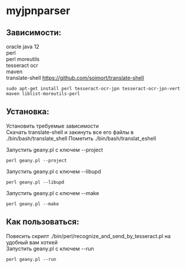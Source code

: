 # myjpnparser  
  
## Зависимости:  
  
oracle java 12  
perl  
perl moreutils  
tesseract ocr  
maven  
translate-shell https://github.com/soimort/translate-shell  
  
`sudo apt-get install perl tesseract-ocr-jpn tesseract-ocr-jpn-vert maven liblist-moreutils-perl`
  
  
## Установка:  

Установить требуемые зависимости  
Скачать translate-shell и закинуть все его файлы в ./bin/bash/translate_shell
Пометить ./bin/bash/translat_eshell

Запустить geany.pl c ключем --project  
  
`perl geany.pl --project`  

Запустить geany.pl c ключем --libupd  
  
`perl geany.pl --libupd`  
  

Запустить geany.pl c ключем --make  
  
`perl geany.pl --make`  
  
  
## Как пользоваться:  
  
Повесить скрипт ./bin/perl/recognize_and_send_by_tesseract.pl на удобный вам хоткей  
Запустить geany.pl c ключем --run  

`perl geany.pl --run`  
